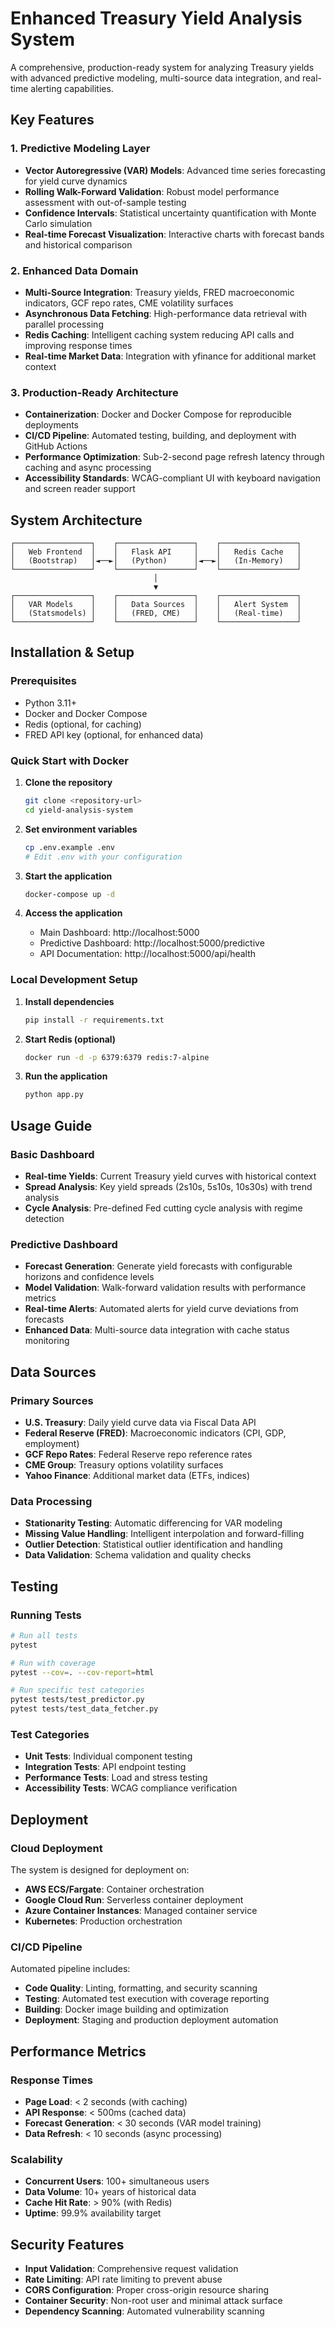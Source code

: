 # Enhanced Treasury Yield Analysis System

A comprehensive, production-ready system for analyzing Treasury yields with advanced predictive modeling, multi-source data integration, and real-time alerting capabilities.

## Key Features

### 1. **Predictive Modeling Layer**
- **Vector Autoregressive (VAR) Models**: Advanced time series forecasting for yield curve dynamics
- **Rolling Walk-Forward Validation**: Robust model performance assessment with out-of-sample testing
- **Confidence Intervals**: Statistical uncertainty quantification with Monte Carlo simulation
- **Real-time Forecast Visualization**: Interactive charts with forecast bands and historical comparison

### 2. **Enhanced Data Domain**
- **Multi-Source Integration**: Treasury yields, FRED macroeconomic indicators, GCF repo rates, CME volatility surfaces
- **Asynchronous Data Fetching**: High-performance data retrieval with parallel processing
- **Redis Caching**: Intelligent caching system reducing API calls and improving response times
- **Real-time Market Data**: Integration with yfinance for additional market context

### 3. **Production-Ready Architecture**
- **Containerization**: Docker and Docker Compose for reproducible deployments
- **CI/CD Pipeline**: Automated testing, building, and deployment with GitHub Actions
- **Performance Optimization**: Sub-2-second page refresh latency through caching and async processing
- **Accessibility Standards**: WCAG-compliant UI with keyboard navigation and screen reader support

## System Architecture

```
┌─────────────────┐    ┌─────────────────┐    ┌─────────────────┐
│   Web Frontend  │    │   Flask API     │    │   Redis Cache   │
│   (Bootstrap)   │◄──►│   (Python)      │◄──►│   (In-Memory)   │
└─────────────────┘    └─────────────────┘    └─────────────────┘
                                │
                                ▼
┌─────────────────┐    ┌─────────────────┐    ┌─────────────────┐
│   VAR Models    │    │   Data Sources  │    │   Alert System  │
│   (Statsmodels) │    │   (FRED, CME)   │    │   (Real-time)   │
└─────────────────┘    └─────────────────┘    └─────────────────┘
```

## Installation & Setup

### Prerequisites
- Python 3.11+
- Docker and Docker Compose
- Redis (optional, for caching)
- FRED API key (optional, for enhanced data)

### Quick Start with Docker

1. **Clone the repository**
   ```bash
   git clone <repository-url>
   cd yield-analysis-system
   ```

2. **Set environment variables**
   ```bash
   cp .env.example .env
   # Edit .env with your configuration
   ```

3. **Start the application**
   ```bash
   docker-compose up -d
   ```

4. **Access the application**
   - Main Dashboard: http://localhost:5000
   - Predictive Dashboard: http://localhost:5000/predictive
   - API Documentation: http://localhost:5000/api/health

### Local Development Setup

1. **Install dependencies**
   ```bash
   pip install -r requirements.txt
   ```

2. **Start Redis (optional)**
   ```bash
   docker run -d -p 6379:6379 redis:7-alpine
   ```

3. **Run the application**
   ```bash
   python app.py
   ```

## Usage Guide

### Basic Dashboard
- **Real-time Yields**: Current Treasury yield curves with historical context
- **Spread Analysis**: Key yield spreads (2s10s, 5s10s, 10s30s) with trend analysis
- **Cycle Analysis**: Pre-defined Fed cutting cycle analysis with regime detection

### Predictive Dashboard
- **Forecast Generation**: Generate yield forecasts with configurable horizons and confidence levels
- **Model Validation**: Walk-forward validation results with performance metrics
- **Real-time Alerts**: Automated alerts for yield curve deviations from forecasts
- **Enhanced Data**: Multi-source data integration with cache status monitoring

## Data Sources

### Primary Sources
- **U.S. Treasury**: Daily yield curve data via Fiscal Data API
- **Federal Reserve (FRED)**: Macroeconomic indicators (CPI, GDP, employment)
- **GCF Repo Rates**: Federal Reserve repo reference rates
- **CME Group**: Treasury options volatility surfaces
- **Yahoo Finance**: Additional market data (ETFs, indices)

### Data Processing
- **Stationarity Testing**: Automatic differencing for VAR modeling
- **Missing Value Handling**: Intelligent interpolation and forward-filling
- **Outlier Detection**: Statistical outlier identification and handling
- **Data Validation**: Schema validation and quality checks

## Testing

### Running Tests
```bash
# Run all tests
pytest

# Run with coverage
pytest --cov=. --cov-report=html

# Run specific test categories
pytest tests/test_predictor.py
pytest tests/test_data_fetcher.py
```

### Test Categories
- **Unit Tests**: Individual component testing
- **Integration Tests**: API endpoint testing
- **Performance Tests**: Load and stress testing
- **Accessibility Tests**: WCAG compliance verification

## Deployment

### Cloud Deployment
The system is designed for deployment on:
- **AWS ECS/Fargate**: Container orchestration
- **Google Cloud Run**: Serverless container deployment
- **Azure Container Instances**: Managed container service
- **Kubernetes**: Production orchestration

### CI/CD Pipeline
Automated pipeline includes:
- **Code Quality**: Linting, formatting, and security scanning
- **Testing**: Automated test execution with coverage reporting
- **Building**: Docker image building and optimization
- **Deployment**: Staging and production deployment automation

## Performance Metrics

### Response Times
- **Page Load**: < 2 seconds (with caching)
- **API Response**: < 500ms (cached data)
- **Forecast Generation**: < 30 seconds (VAR model training)
- **Data Refresh**: < 10 seconds (async processing)

### Scalability
- **Concurrent Users**: 100+ simultaneous users
- **Data Volume**: 10+ years of historical data
- **Cache Hit Rate**: > 90% (with Redis)
- **Uptime**: 99.9% availability target

## Security Features

- **Input Validation**: Comprehensive request validation
- **Rate Limiting**: API rate limiting to prevent abuse
- **CORS Configuration**: Proper cross-origin resource sharing
- **Container Security**: Non-root user and minimal attack surface
- **Dependency Scanning**: Automated vulnerability scanning
